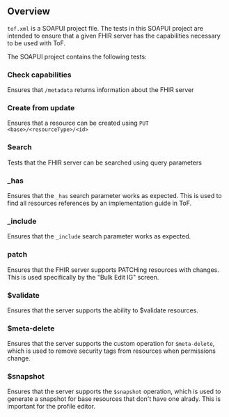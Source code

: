 ## Overview

`tof.xml` is a SOAPUI project file. The tests in this SOAPUI project are intended to ensure that a given FHIR server has the capabilities necessary to be used with ToF.

The SOAPUI project contains the following tests:

### Check capabilities

Ensures that `/metadata` returns information about the FHIR server 

### Create from update

Ensures that a resource can be created using `PUT <base>/<resourceType>/<id>`

### Search

Tests that the FHIR server can be searched using query parameters

### _has

Ensures that the `_has` search parameter works as expected. This is used to find all resources references by an implementation guide in ToF.

### _include

Ensures that the `_include` search parameter works as expected.

### patch

Ensures that the FHIR server supports PATCHing resources with changes. This is used specifically by the "Bulk Edit IG" screen.

### $validate

Ensures that the server supports the ability to $validate resources.

### $meta-delete

Ensures that the server supports the custom operation for `$meta-delete`, which is used to remove security tags from resources when permissions change.

### $snapshot

Ensures that the server supports the `$snapshot` operation, which is used to generate a snapshot for base resources that don't have one alrady. This is important for the profile editor.